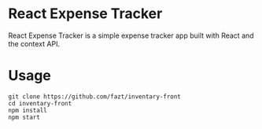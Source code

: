 # React Expense Tracker

React Expense Tracker is a simple expense tracker app built with React and the context API.

# Usage

```
git clone https://github.com/fazt/inventary-front 
cd inventary-front
npm install
npm start
```